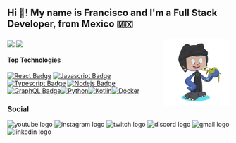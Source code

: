 <h2 align="left">Hi 👋! My name is Francisco and I'm a Full Stack Developer, from Mexico 🇲🇽</h2>

###

<a href="https://github.com/Franciscoortiz-gif/github-readme-stats">
  <img height=200 align="center" src="https://github-readme-stats.vercel.app/api?username=Franciscoortiz-gif&theme=radical" />
</a>
<a href="https://github.com/Franciscoortiz-gif/convoychat">
  <img height=200 align="center" src="https://github-readme-stats.vercel.app/api/top-langs?username=Franciscoortiz-gif&layout=compact&langs_count=8&card_width=320&theme=radical" />
</a>

<img align="right" height="150" src="https://github.com/Franciscoortiz-gif/Franciscoortiz-gif/blob/main/octocat-1754883308421.png"  />



<div align="left">
 
#### Top Technologies

[![React Badge](https://img.shields.io/badge/-React-61DBFB?style=for-the-badge&labelColor=black&logo=react&logoColor=61DBFB)](#) [![Javascript Badge](https://img.shields.io/badge/-Javascript-F0DB4F?style=for-the-badge&labelColor=black&logo=javascript&logoColor=F0DB4F)](#) [![Typescript Badge](https://img.shields.io/badge/-Typescript-007acc?style=for-the-badge&labelColor=black&logo=typescript&logoColor=007acc)](#) [![Nodejs Badge](https://img.shields.io/badge/-Nodejs-3C873A?style=for-the-badge&labelColor=black&logo=node.js&logoColor=3C873A)](#) [![GraphQL Badge](https://img.shields.io/badge/-GraphQl-e535ab?style=for-the-badge&labelColor=black&logo=node.js&logoColor=e535ab)](#)[![Python](https://img.shields.io/badge/-Python-1380EB?style=for-the-badge&labelColor=black&logo=Python&logoColor=EBC713)](#)[![Kotlin](https://img.shields.io/badge/-Kotlin-AA13EB?style=for-the-badge&labelColor=black&logo=Kotlin&logoColor=AA13EB)](#)[![Docker](https://img.shields.io/badge/-Docker-174ED4?style=for-the-badge&labelColor=black&logo=Docker&logoColor=174ED4)](#)
</div>

### Social

<div align="left">
  <img src="https://img.shields.io/static/v1?message=Youtube&logo=youtube&label=&color=FF0000&logoColor=white&labelColor=&style=for-the-badge" height="35" alt="youtube logo"  />
  <img src="https://img.shields.io/static/v1?message=Instagram&logo=instagram&label=&color=E4405F&logoColor=white&labelColor=&style=for-the-badge" height="35" alt="instagram logo"  />
  <img src="https://img.shields.io/static/v1?message=Twitch&logo=twitch&label=&color=9146FF&logoColor=white&labelColor=&style=for-the-badge" height="35" alt="twitch logo"  />
  <img src="https://img.shields.io/static/v1?message=Discord&logo=discord&label=&color=7289DA&logoColor=white&labelColor=&style=for-the-badge" height="35" alt="discord logo"  />
  <img src="https://img.shields.io/static/v1?message=Gmail&logo=gmail&label=&color=D14836&logoColor=white&labelColor=&style=for-the-badge" height="35" alt="gmail logo"  />
  <img src="https://img.shields.io/static/v1?message=LinkedIn&logo=linkedin&label=&color=0077B5&logoColor=white&labelColor=&style=for-the-badge" height="35" alt="linkedin logo"  />
</div>



